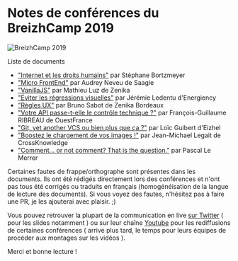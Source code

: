 # Notes de conférences du BreizhCamp 2019

![BreizhCamp 2019](https://i.ytimg.com/vi/MU_wBC7ero0/maxresdefault_live.jpg "BreizhCamp 2019")

Liste de documents

- ["Internet et les droits humains"](./confs/keynote_ouverture.md) par Stéphane Bortzmeyer
- ["Micro FrontEnd"](./confs/micro_frontend.md) par Audrey Neveu de Saagie
- ["VanillaJS"](./confs/vanilla_JS.md) par Mathieu Luz de Zenika
- ["Éviter les régressions visuelles"](./confs/regressions_visuelles.md) par Jérémie Ledentu d'Energiency
- ["Règles UX"](./confs/regles_ux.md) par Bruno Sabot de Zenika Bordeaux
- ["Votre API passe-t-elle le contrôle technique ?"](./confs/api_controle_technique.md) par François-Guillaume RIBREAU de OuestFrance
- ["Git, yet another VCS ou bien plus que ça ?"](./confs/git_vcs.md) par Loïc Guibert d'Eizhel
- ["Boostez le chargement de vos images !"](./confs/boostez_chargement_images.md) par Jean-Michael Legait de CrossKnowledge
- ["Comment... or not comment? That is the question."](./confs/comment_or_not_comment.md) par Pascal Le Merrer

Certaines fautes de frappe/orthographe sont présentes dans les documents. Ils ont été rédigés directement lors des conférences et n'ont pas tous été corrigés ou traduits en français (homogénéisation de la langue de lecture des documents). Si vous voyez des fautes, n'hésitez pas à faire une PR, je les ajouterai avec plaisir. ;)

Vous pouvez retrouver la plupart de la communication en live [sur Twitter](https://twitter.com/breizhcamp) ( pour les slides notamment ) ou sur leur chaîne [Youtube](https://www.youtube.com/user/BreizhCamp) pour les rediffusions de certaines conférences ( arrive plus tard, le temps pour leurs équipes de procéder aux montages sur les vidéos ).

Merci et bonne lecture !
